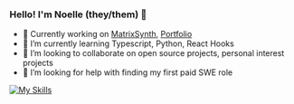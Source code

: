 ### Hello! I'm Noelle (they/them) 👋

- 🔭 Currently working on [MatrixSynth](https://github.com/noellehuchette/matrixsynth), [Portfolio](https://noellehuchette.dev)
- 🌱 I’m currently learning Typescript, Python, React Hooks
- 👯 I’m looking to collaborate on open source projects, personal interest projects
- 🤔 I’m looking for help with finding my first paid SWE role

[![My Skills](https://skillicons.dev/icons?i=js,html,css,ableton,bootstrap,firebase,git,github,materialui,nodejs,postgres,py,java,react,redux,regex,ts,vscode)](https://skillicons.dev)
